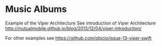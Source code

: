 # Music Albums

Example of the Viper Architecture
See introduction of Viper Architecture
http://mutualmobile.github.io/blog/2013/12/04/viper-introduction/


For other examples see https://github.com/objcio/issue-13-viper-swift
